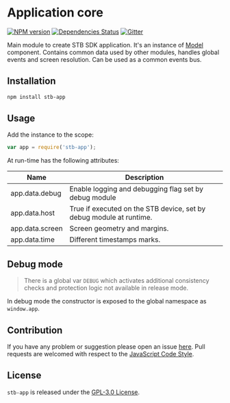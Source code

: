 Application core
================

[![NPM version](https://img.shields.io/npm/v/stb-app.svg?style=flat-square)](https://www.npmjs.com/package/stb-app)
[![Dependencies Status](https://img.shields.io/david/stbsdk/app.svg?style=flat-square)](https://david-dm.org/stbsdk/app)
[![Gitter](https://img.shields.io/badge/gitter-join%20chat-blue.svg?style=flat-square)](https://gitter.im/DarkPark/stb)


Main module to create STB SDK application. It's an instance of [Model](https://github.com/stbsdk/model) component.
Contains common data used by other modules, handles global events and screen resolution.
Can be used as a common events bus.


## Installation ##

```bash
npm install stb-app
```


## Usage ##

Add the instance to the scope:

```js
var app = require('stb-app');
```

At run-time has the following attributes:

 Name            | Description
-----------------|-------------
 app.data.debug  | Enable logging and debugging flag set by debug module
 app.data.host   | True if executed on the STB device, set by debug module at runtime.
 app.data.screen | Screen geometry and margins.
 app.data.time   | Different timestamps marks.



## Debug mode ##

> There is a global var `DEBUG` which activates additional consistency checks and protection logic not available in release mode.

In debug mode the constructor is exposed to the global namespace as `window.app`.


## Contribution ##

If you have any problem or suggestion please open an issue [here](https://github.com/stbsdk/app/issues).
Pull requests are welcomed with respect to the [JavaScript Code Style](https://github.com/DarkPark/jscs).


## License ##

`stb-app` is released under the [GPL-3.0 License](http://opensource.org/licenses/GPL-3.0).
